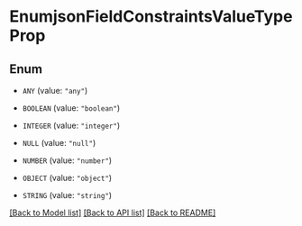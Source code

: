 # EnumjsonFieldConstraintsValueTypeProp

## Enum


* `ANY` (value: `"any"`)

* `BOOLEAN` (value: `"boolean"`)

* `INTEGER` (value: `"integer"`)

* `NULL` (value: `"null"`)

* `NUMBER` (value: `"number"`)

* `OBJECT` (value: `"object"`)

* `STRING` (value: `"string"`)


[[Back to Model list]](../README.md#documentation-for-models) [[Back to API list]](../README.md#documentation-for-api-endpoints) [[Back to README]](../README.md)


